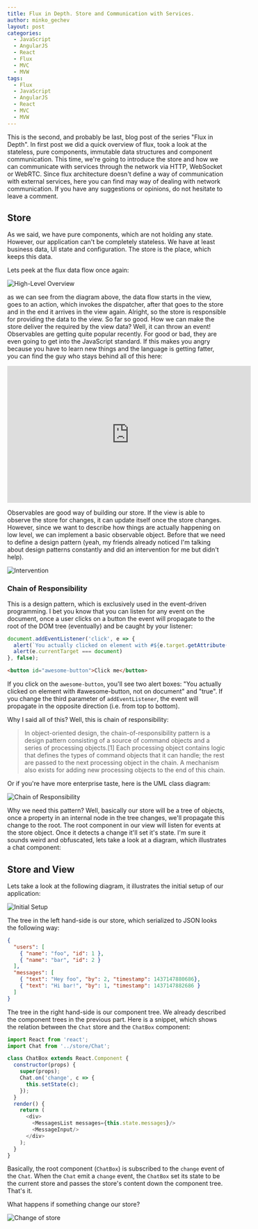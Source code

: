 ```yaml
---
title: Flux in Depth. Store and Communication with Services.
author: minko_gechev
layout: post
categories:
  - JavaScript
  - AngularJS
  - React
  - Flux
  - MVC
  - MVW
tags:
  - Flux
  - JavaScript
  - AngularJS
  - React
  - MVC
  - MVW
---
```


This is the second, and probably be last, blog post of the series "Flux in Depth". In first post we did a quick overview of flux, took a look at the stateless, pure components, immutable data structures and component communication. This time, we're going to introduce the store and how we can communicate with services through the network via HTTP, WebSocket or WebRTC. Since flux architecture doesn't define a way of communication with external services, here you can find may way of dealing with network communication. If you have any suggestions or opinions, do not hesitate to leave a comment.

## Store

As we said, we have pure components, which are not holding any state. However, our application can't be completely stateless. We have at least business data, UI state and configuration. The store is the place, which keeps this data.

Lets peek at the flux data flow once again:

![High-Level Overview](/images/overview-components/flux-overview.png)

as we can see from the diagram above, the data flow starts in the view, goes to an action, which invokes the dispatcher, after that goes to the store and in the end it arrives in the view again. Alright, so the store is responsible for providing the data to the view. So far so good. How we can make the store deliver the required by the view data? Well, it can throw an event! Observables are getting quite popular recently. For good or bad, they are even going to get into the JavaScript standard. If this makes you angry because you have to learn new things and the language is getting fatter, you can find the guy who stays behind all of this here:

<iframe width="560" height="315" src="https://www.youtube.com/embed/lil4YCCXRYc" frameborder="0" allowfullscreen></iframe>

Observables are good way of building our store. If the view is able to observe the store for changes, it can update itself once the store changes. However, since we want to describe how things are actually happening on low level, we can implement a basic observable object. Before that we need to define a design pattern (yeah, my friends already noticed I'm talking about design patterns constantly and did an intervention for me but didn't help).

![Intervention](/images/intervention.jpg)

### Chain of Responsibility

This is a design pattern, which is exclusively used in the event-driven programming. I bet you know that you can listen for any event on the document, once a user clicks on a button the event will propagate to the root of the DOM tree (eventually) and be caught by your listener:

```javascript
document.addEventListener('click', e => {
  alert(`You actually clicked on element with #${e.target.getAttribute('id')}, not on document`);
  alert(e.currentTarget === document)
}, false);
```
```html
<button id="awesome-button">Click me</button>
```

If you click on the `awesome-button`, you'll see two alert boxes: "You actually clicked on element with #awesome-button, not on document" and "true". If you change the third parameter of `addEventListener`, the event will propagate in the opposite direction (i.e. from top to bottom).

Why I said all of this? Well, this is chain of responsibility:

> In object-oriented design, the chain-of-responsibility pattern is a design pattern consisting of a source of command objects and a series of processing objects.[1] Each processing object contains logic that defines the types of command objects that it can handle; the rest are passed to the next processing object in the chain. A mechanism also exists for adding new processing objects to the end of this chain.

Or if you're have more enterprise taste, here is the UML class diagram:

![Chain of Responsibility](/images/patterns/behavioral/chain-of-responsibilities.svg)

Why we need this pattern? Well, basically our store will be a tree of objects, once a property in an internal node in the tree changes, we'll propagate this change to the root. The root component in our view will listen for events at the store object. Once it detects a change it'll set it's state. I'm sure it sounds weird and obfuscated, lets take a look at a diagram, which illustrates a chat component:

## Store and View

Lets take a look at the following diagram, it illustrates the initial setup of our application:

![Initial Setup](/images/store-services/initial-config.png)

The tree in the left hand-side is our store, which serialized to JSON looks the following way:

```json
{
  "users": [
    { "name": "foo", "id": 1 },
    { "name": "bar", "id": 2 }
  ],
  "messages": [
    { "text": "Hey foo", "by": 2, "timestamp": 1437147880686},
    { "text": "Hi bar!", "by": 1, "timestamp": 1437147882686 }
  ]
}
```

The tree in the right hand-side is our component tree. We already described the component trees in the previous part. Here is a snippet, which shows the relation between the `Chat` store and the `ChatBox` component:

```javascript
import React from 'react';
import Chat from '../store/Chat';

class ChatBox extends React.Component {
  constructor(props) {
    super(props);
    Chat.on('change', c => {
      this.setState(c);
    });
  }
  render() {
    return (
      <div>
        <MessagesList messages={this.state.messages}/>
        <MessageInput/>
      </div>
    );
  }
}
```

Basically, the root component (`ChatBox`) is subscribed to the `change` event of the `Chat`. When the `Chat` emit a `change` event, the `ChatBox` set its state to be the current store and passes the store's content down the component tree. That's it.

What happens if something change our store?

![Change of store](/images/store-services/message-change.png)
